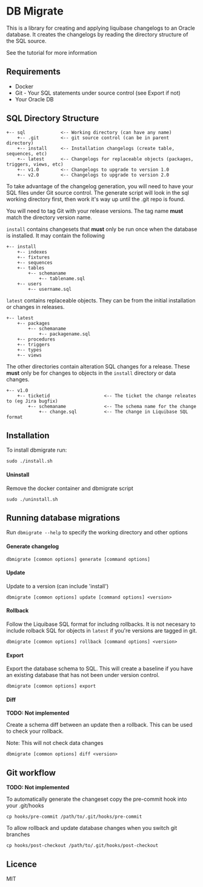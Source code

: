#  DB Migrate

This is a library for creating and applying liquibase changelogs to an Oracle database. It creates the changelogs by reading the directory structure of the SQL source.

See the tutorial for more information

## Requirements

- Docker
- Git - Your SQL statements under source control (see Export if not)
- Your Oracle DB

## SQL Directory Structure

    +-- sql             <-- Working directory (can have any name)
        +-- .git        <-- git source control (can be in parent directory)
        +-- install     <-- Installation changelogs (create table, sequences, etc)
        +-- latest      <-- Changelogs for replaceable objects (packages, triggers, views, etc)
        +-- v1.0        <-- Changelogs to upgrade to version 1.0
        +-- v2.0        <-- Changelogs to upgrade to version 2.0


To take advantage of the changelog generation, you will need to have your SQL files under Git source control. The generate script will look in the sql working directory first, then work it's way up until the .git repo is found.

You will need to tag Git with your release versions. The tag name **must** match the directory version name.

`install` contains changesets that **must** only be run once when the database is installed. It may contain the following

    +-- install
        +-- indexes
        +-- fixtures
        +-- sequences
        +-- tables
            +-- schemaname
                +-- tablename.sql
        +-- users
            +-- username.sql

`latest` contains replaceable objects. They can be from the initial installation or changes in releases.

    +-- latest
        +-- packages
            +-- schemaname
                +-- packagename.sql
        +-- procedures
        +-- triggers
        +-- types
        +-- views

The other directories contain alteration SQL changes for a release. These **must** only be for changes to objects in the `install` directory or data changes.

    +-- v1.0
        +-- ticketid                    <-- The ticket the change releates to (eg Jira bugfix)
            +-- schemaname              <-- The schema name for the change
                +-- change.sql          <-- The change in Liquibase SQL format

## Installation

To install dbmigrate run:

```
sudo ./install.sh
```

#### Uninstall

Remove the docker container and dbmigrate script

```
sudo ./uninstall.sh
```

## Running database migrations

Run `dbmigrate --help` to specify the working directory and other options

#### Generate changelog

```
dbmigrate [common options] generate [command options]
```

#### Update

Update to a version (can include 'install')

```
dbmigrate [common options] update [command options] <version>
```

#### Rollback

Follow the Liquibase SQL format for includng rollbacks. It is not necesary to include rolback SQL for objects in `latest` if you're versions are tagged in git.

```
dbmigrate [common options] rollback [command options] <version>
```

#### Export

Export the database schema to SQL. This will create a baseline if you have an existing database that has not been under version control.

```
dbmigrate [common options] export
```

#### Diff

**TODO: Not implemented**

Create a schema diff between an update then a rollback. This can be used to check your rollback.

Note: This will not check data changes

```
dbmigrate [common options] diff <version>
```

## Git workflow

**TODO: Not implemented**

To automatically generate the changeset copy the pre-commit hook into your .git/hooks

```
cp hooks/pre-commit /path/to/.git/hooks/pre-commit
```

To allow rollback and update database changes when you switch git branches

```
cp hooks/post-checkout /path/to/.git/hooks/post-checkout
```

## Licence

MIT
